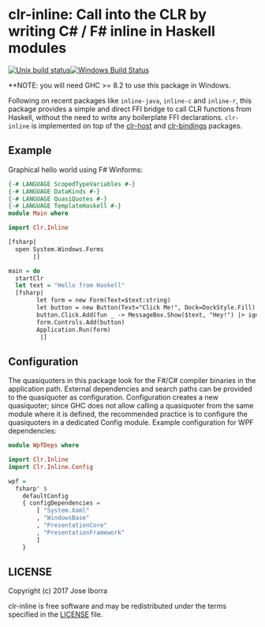 # clr-inline: Call into the CLR by writing C# / F# inline in Haskell modules
[![Unix build status](https://gitlab.com/tim-m89/clr-haskell/badges/master/build.svg)](https://gitlab.com/tim-m89/clr-haskell/commits/master)[![Windows Build Status](https://img.shields.io/appveyor/ci/pepeiborra/clr-haskell.svg?label=Windows%20build)](https://ci.appveyor.com/project/pepeiborra/clr-haskell)

**NOTE: you will need GHC >= 8.2 to use this package in Windows.

Following on recent packages like `inline-java`, `inline-c` and `inline-r`,
this package provides a simple and direct FFI bridge to call CLR functions
from Haskell, without the need to write any boilerplate FFI declarations.
`clr-inline` is implemented on top of the [clr-host][clr-host] and
[clr-bindings][clr-bindings] packages.

[clr-host]: clr-host/
[clr-bindings]: clr-bindings/

## Example

Graphical hello world using F# Winforms:

```Haskell
{-# LANGUAGE ScopedTypeVariables #-}
{-# LANGUAGE DataKinds #-}
{-# LANGUAGE QuasiQuotes #-}
{-# LANGUAGE TemplateHaskell #-}
module Main where

import Clr.Inline

[fsharp|
  open System.Windows.Forms
       |]

main = do
  startClr
  let text = "Hello from Haskell"
  [fsharp|
        let form = new Form(Text=$text:string)
        let button = new Button(Text="Click Me!", Dock=DockStyle.Fill)
        button.Click.Add(fun _ -> MessageBox.Show($text, "Hey!") |> ignore)
        form.Controls.Add(button)
        Application.Run(form)
         |]
```
## Configuration
The quasiquoters in this package look for the F#/C# compiler binaries in the
application path. External dependencies and search paths can be provided to
the quasiquoter as configuration. Configuration creates a new quasiquoter;
since GHC does not allow calling a quasiquoter from the same module where it is
defined, the recommended practice is to configure the quasiquoters in a 
dedicated Config module. Example configuration for WPF dependencies:

```Haskell
module WpfDeps where

import Clr.Inline
import Clr.Inline.Config

wpf =
  fsharp' $
    defaultConfig
    { configDependencies =
        [ "System.Xaml"
        , "WindowsBase"
        , "PresentationCore"
        , "PresentationFramework"
        ]
    }
```


## LICENSE

Copyright (c) 2017 Jose Iborra

clr-inline is free software and may be redistributed under the terms
specified in the [LICENSE](LICENSE) file.
